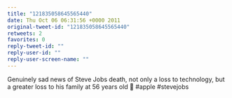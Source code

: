 ```yaml
---
title: "121835058645565440"
date: Thu Oct 06 06:31:56 +0000 2011
original-tweet-id: "121835058645565440"
retweets: 2
favorites: 0
reply-tweet-id: ""
reply-user-id: ""
reply-user-screen-name: ""
---
```

Genuinely sad news of Steve Jobs death, not only a loss to technology, but a greater loss to his family at 56 years old  #apple #stevejobs
